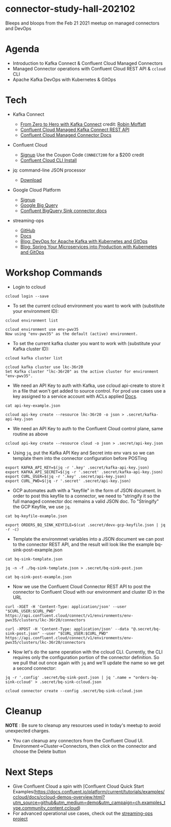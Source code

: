# connector-study-hall-202102
Bleeps and bloops from the Feb 21 2021 meetup on managed connectors and DevOps

# Agenda

* Introduction to Kafka Connect & Confluent Cloud Managed Connectors
* Managed Connector operations with Confluent Cloud REST API & `ccloud` CLI
* Apache Kafka DevOps with Kubernetes & GitOps

# Tech

* Kafka Connect
  * [From Zero to Hero with Kafka Connect](https://talks.rmoff.net/ScGJTe#sjBYBqW) credit: [Robin Moffatt](https://github.com/rmoff)
  * [Confluent Cloud Managed Kafka Connect REST API](https://confluent.cloud/api/docs#tag/Connectors-(v1))
  * [Confluent Cloud Managed Connector Docs](https://docs.confluent.io/cloud/current/connectors/index.html)

* Confluent Cloud 
  * [Signup](https://confluent.cloud/signup) Use the Coupon Code `CONNECT200` for a $200 credit
  * [Confluent Cloud CLI Install](https://cnfl.io/install-cloud-cli-mu)

* jq: command-line JSON processor
  * [Download](https://stedolan.github.io/jq/download/)

* Google Cloud Platform
  * [Signup](https://console.cloud.google.com/freetrial/signup/tos)
  * [Google Big Query](https://cloud.google.com/bigquery)
  * [Confluent BigQuery Sink connector docs](https://docs.confluent.io/cloud/current/connectors/cc-gcp-bigquery-sink.html)

* streaming-ops
  * [GitHub](https://github.com/confluentinc/streaming-ops)
  * [Docs](https://docs.confluent.io/platform/current/tutorials/streaming-ops/index.html)
  * [Blog: DevOps for Apache Kafka with Kubernetes and GitOps](https://www.confluent.io/blog/devops-for-apache-kafka-with-kubernetes-and-gitops/)
  * [Blog: Spring Your Microservices into Production with Kubernetes and GitOps](https://www.confluent.io/blog/spring-microservices-into-production-with-kubernetes-gitops/)

# Workshop Commands

* Login to ccloud
```
ccloud login --save
```

* To set the current ccloud environment you want to work with (substitute your environment ID):
```
ccloud environment list

ccloud environment use env-pwv35
Now using "env-pwv35" as the default (active) environment.
```

* To set the current kafka cluster you want to work with (substitute your Kafka cluster ID):
```
ccloud kafka cluster list

ccloud kafka cluster use lkc-36r20
Set Kafka cluster "lkc-36r20" as the active cluster for environment "env-pwv35".
```

* We need an API Key to auth with Kafka, use ccloud api-create to 
  store it in a file that won't get added to source control. For prod use cases use a key assigned to a service
  account with ACLs applied [Docs](https://docs.confluent.io/cloud/current/access-management/acl.html).
```
cat api-key-example.json

ccloud api-key create --resource lkc-36r20 -o json > .secret/kafka-api-key.json
```

* We need an API Key to auth to the Confluent Cloud control plane, same routine as above
```
ccloud api-key create --resource cloud -o json > .secret/api-key.json
```

* Using `jq`, put the Kafka API Key and Secret into env vars so we can template them into the connector configuration before POSTing
```
export KAFKA_API_KEY=$(jq -r '.key' .secret/kafka-api-key.json)
export KAFKA_API_SECRET=$(jq -r '.secret' .secret/kafka-api-key.json)
export CURL_USER=$(jq -r '.key' .secret/api-key.json)
export CURL_PWD=$(jq -r '.secret' .secret/api-key.json)
```

* GCP automates auth with a "keyfile" in the form of JSON document.  In order to post 
  this keyfile to a connector, we need to "stringify it so the full managed connector doc 
  remains a valid JSON doc. To "Stringify" the GCP Keyfile, we use `jq`.
```
cat bq-keyfile-example.json

export ORDERS_BQ_SINK_KEYFILE=$(cat .secret/devx-gcp-keyfile.json | jq -r -c)
```

* Template the environmnet variables into a JSON document we can post to the connector REST API, 
  and the result will look like the example bq-sink-post-example.json
```
cat bq-sink-template.json

jq -n -f ./bq-sink-template.json > .secret/bq-sink-post.json

cat bq-sink-post-example.json
```

* Now we use the Confluent Cloud Connector REST API to post the connector to Confluent Cloud 
  with our environment and cluster ID in the URL
```
curl -XGET -H 'Content-Type: application/json' --user "$CURL_USER:$CURL_PWD" https://api.confluent.cloud/connect/v1/environments/env-pwv35/clusters/lkc-36r20/connectors

curl -XPOST -H 'Content-Type: application/json' --data "@.secret/bq-sink-post.json" --user "$CURL_USER:$CURL_PWD" https://api.confluent.cloud/connect/v1/environments/env-pwv35/clusters/lkc-36r20/connectors
```

* Now let's do the same operation with the ccloud CLI.  Currently, the CLI requires
  only the configuration portion of the connector definition. So we pull that out 
  once again with `jq` and we'll update the name so we get a second connector:
```
jq -r '.config' .secret/bq-sink-post.json | jq '.name = "orders-bq-sink-ccloud' > .secret/bq-sink-ccloud.json

ccloud connector create --config .secret/bq-sink-ccloud.json
```

# Cleanup

**NOTE** : Be sure to cleanup any resources used in today's meetup to avoid unexpected charges.

* You can cleanup any connectors from the Confluent Cloud UI.  Environment->Cluster->Connectors, then click on the connector and choose the Delete button

# Next Steps

* Give Confluent Cloud a spin with [Confluent Cloud Quick Start Examples(https://docs.confluent.io/platform/current/tutorials/examples/ccloud/docs/ccloud-demos-overview.html?utm_source=github&utm_medium=demo&utm_campaign=ch.examples_type.community_content.ccloud)
* For advanced operational use cases, check out the [streaming-ops project](https://docs.confluent.io/platform/current/tutorials/streaming-ops/index.html)



